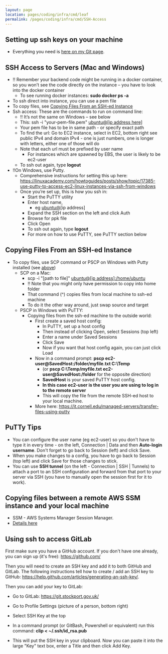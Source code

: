 ```yaml
---
layout: page
location: pages/coding/infra/cmd/leaf
permalink: /pages/coding/infra/cmd/SSH-Access
---
```

## Setting up ssh keys on your machine

- Everything you need is [here on my Git page](/pages/coding/tools/Git#use-ssh-to-access-repos-instead-of-https).

## SSH Access to Servers (Mac and Windows)

  - \!\! Remember your backend code might be running in a docker
    container, so you won’t see the code directly on the instance – you
    have to look into the docker container
      - To see running docker instances: **sudo docker ps -a**
  - To ssh direct into instance, you can use a pem file
  - To copy files, see [Copying Files From an SSH-ed Instance](#copying-files-from-an-ssh-ed-instance)
  - Ssh access: These are the commands to run on command line:
      - \!\! It’s not the same on Windows – see below
      - This: ssh -i "your-pem-file.pem"
        [<span class="underline">ubuntu@\[ip address
        here\]</span>](mailto:ubuntu@54.229.230.165)
      - Your pem file has to be in same path - or specify exact path
      - To find the url: Go to EC2 instance, select in EC2, bottom right
        see public IPv4 and domain IPv4 - one is just numbers, one is
        longer with letters, either one of those will do
      - Note that each url must be prefixed by user name
          - For instances which are spawned by EBS, the user is likely
            to be ec2-user
      - To ssh out again, type **logout**
  - \!\!On Windows, use Putty.
      - Comprehensive instructions for setting this up here:
        [<span class="underline">https://linuxacademy.com/howtoguides/posts/show/topic/17385-use-putty-to-access-ec2-linux-instances-via-ssh-from-windows</span>](https://linuxacademy.com/howtoguides/posts/show/topic/17385-use-putty-to-access-ec2-linux-instances-via-ssh-from-windows)
      - Once you’re set up, this is how you ssh in:
          - Start the PuTTY utility
          - Enter host name,
              - eg
                [<span class="underline">ubuntu@</span>](mailto:ubuntu@34.251.102.228)\[ip
                address\]
          - Expand the SSH section on the left and click Auth
          - Browse for ppk file
          - Click Open
          - To ssh out again, type **logout**
          - For more on how to use PuTTY, see PuTTY section below

## Copying Files From an SSH-ed Instance

  - To copy files, use SCP command or PSCP on Windows with Putty
    installed (see [above](#ssh-access-to-servers-mac-and-windows))
      - SCP on a Mac:
          - scp -i "\[path to file\]"
            [<span class="underline">ubuntu@\[ip
            address\]:/home/ubuntu</span>](about:blank)
          - \!\! Note that you might only have permission to copy into
            home folder
          - That command (^) copies files from local machine to ssh-ed
            machine
          - To do it the other way around, just swap source and target
      - PSCP in Windows with PuTTY:
          - Copying files from the ssh-ed machine to the outside world:
              - First create a saved host config:
                  - In PuTTY, set up a host config
                  - Then instead of clicking Open, select Sessions (top
                    left)
                  - Enter a name under Saved Sessions
                  - Click Save
                  - Now if you want that host config again, you can just
                    click Load
              - Now in a command prompt: **pscp
                ec2-user@SavedHost:/folder/myfile.txt C:\\Temp**
                  - (or **pscp C:\\Temp/myfile.txt
                ec2-user@SavedHost:/folder** for the opposite direction)
                  - **SavedHost** is your saved PuTTY host config.
                  - **In this case ec2-user is the user you are using to
                    log in to the remote server**
                  - This will copy the file from the remote SSH-ed host
                    to your local machine.
              - More here:
                [<span class="underline">https://it.cornell.edu/managed-servers/transfer-files-using-putty</span>](https://it.cornell.edu/managed-servers/transfer-files-using-putty)

## PuTTy Tips

- You can configure the user name (eg ec2-user) so you don't have to type it in every time - on the left, Connection | Data and then **Auto-login username**. Don't forget to go back to Session (left) and click Save.
- When you make changes to a config, you have to go back to Session (top left) and click Save for those changes to stick.
- You can use **SSH tunnel** (on the left - Connection | SSH | Tunnels) to attach a port to an SSH configuration and forward from that port to your server via SSH (you have to manually open the session first for it to work).

## Copying files between a remote AWS SSM instance and your local machine

- SSM - AWS Systems Manager Session Manager.
- [Details here](https://www.tripwire.com/state-of-security/security-data-protection/cloud/aws-session-manager-enhanced-ssh-scp-capability/)

## Using ssh to access GitLab

First make sure you have a GitHub account. If you don't have one already, you can sign up (it's free): https://github.com/ 

Then you will need to create an SSH key and add it to both GitHub and GitLab. The following instructions tell how to create / add an SSH key to GitHub: https://help.github.com/articles/generating-an-ssh-key/. 

Then you can add your key to GitLab: 

* Go to GitLab: https://git.stockport.gov.uk/

* Go to Profile Settings (picture of a person, bottom right)

* Select SSH Key at the top

* In a command prompt (or GitBash, Powershell or equivalent) run this command: **clip < ~/.ssh/id_rsa.pub**

* This will put the SSH key in your clipboard. Now you can paste it into the large "Key" text box, enter a Title and then click Add Key.